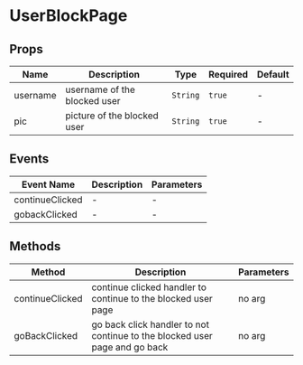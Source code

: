 # UserBlockPage

## Props

<!-- @vuese:UserBlockPage:props:start -->
|Name|Description|Type|Required|Default|
|---|---|---|---|---|
|username|username of the blocked user|`String`|`true`|-|
|pic|picture of the blocked user|`String`|`true`|-|

<!-- @vuese:UserBlockPage:props:end -->


## Events

<!-- @vuese:UserBlockPage:events:start -->
|Event Name|Description|Parameters|
|---|---|---|
|continueClicked|-|-|
|gobackClicked|-|-|

<!-- @vuese:UserBlockPage:events:end -->


## Methods

<!-- @vuese:UserBlockPage:methods:start -->
|Method|Description|Parameters|
|---|---|---|
|continueClicked|continue clicked handler to continue to the blocked user page|no arg|
|goBackClicked|go back click handler to not continue to the blocked user page and go back|no arg|

<!-- @vuese:UserBlockPage:methods:end -->


